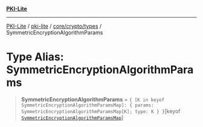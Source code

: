 [**PKI-Lite**](../../../../../README.md)

---

[PKI-Lite](../../../../../README.md) / [pki-lite](../../../../README.md) / [core/crypto/types](../README.md) / SymmetricEncryptionAlgorithmParams

# Type Alias: SymmetricEncryptionAlgorithmParams

> **SymmetricEncryptionAlgorithmParams** = `{ [K in keyof SymmetricEncryptionAlgorithmParamsMap]: { params: SymmetricEncryptionAlgorithmParamsMap[K]; type: K } }`\[keyof [`SymmetricEncryptionAlgorithmParamsMap`](../interfaces/SymmetricEncryptionAlgorithmParamsMap.md)\]
